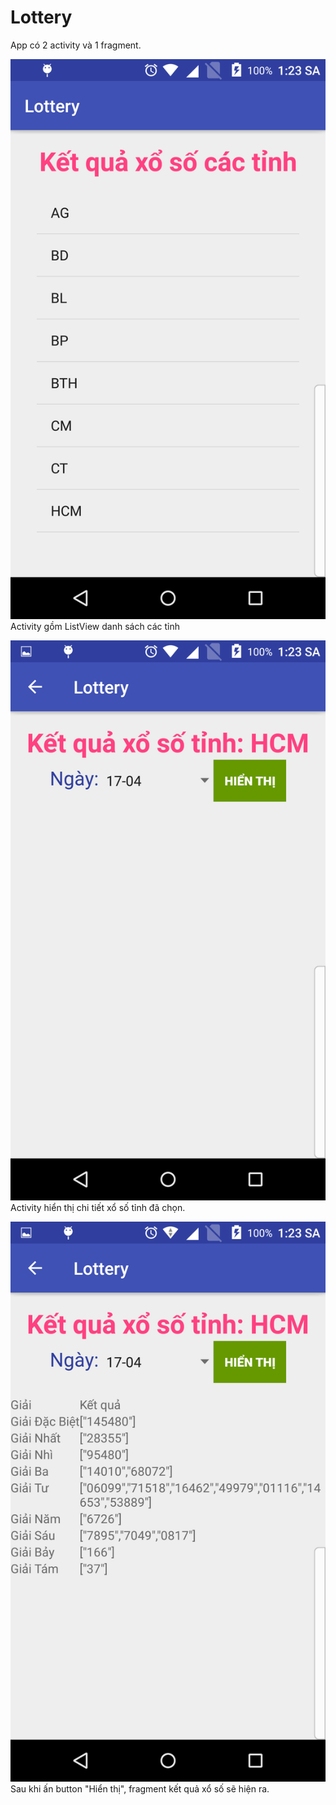# Lottery

App có 2 activity và 1 fragment.

![alt text](https://github.com/vanthanhcse10/Lottery/blob/master/image/Screenshot_2017-04-29-01-23-29.png)
Activity gồm ListView danh sách các tỉnh

![alt text](https://github.com/vanthanhcse10/Lottery/blob/master/image/Screenshot_2017-04-29-01-23-44.png)
Activity hiển thị chi tiết xổ số tỉnh đã chọn.


![alt text](https://github.com/vanthanhcse10/Lottery/blob/master/image/Screenshot_2017-04-29-01-23-50.png)
Sau khi ấn button "Hiển thị", fragment kết quả xổ số sẽ hiện ra.
